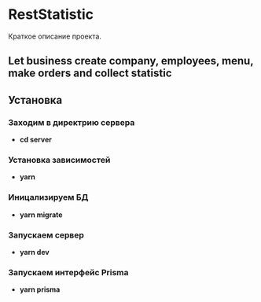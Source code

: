 # RestStatistic

Краткое описание проекта.

## Let business create company, employees, menu, make orders and collect statistic

## Установка

### Заходим в директрию сервера

- **cd server**

### Установка зависимостей

- **yarn**

### Иницализируем БД

- **yarn migrate**

### Запускаем сервер

- **yarn dev**

### Запускаем интерфейс Prisma

- **yarn prisma**
